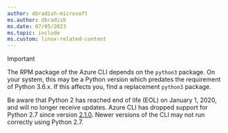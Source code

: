 ```yaml
---
author: dbradish-microsoft
ms.author: dbradish
ms.date: 07/05/2023
ms.topic: include
ms.custom: linux-related-content
---
```

> [!IMPORTANT]
>
> The RPM package of the Azure CLI depends on the `python3` package. On your system, this may be
> a Python version which predates the requirement of Python 3.6.x. If this affects you, find a
> replacement `python3` package.
>
> Be aware that Python 2 has reached end of life (EOL) on January 1, 2020, and will no longer receive
> updates. Azure CLI has dropped support for Python 2.7 since version [2.1.0](/cli/azure/release-notes-azure-cli#february-18-2020).
> Newer versions of the CLI may not run correctly using Python 2.7.
>
